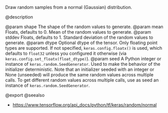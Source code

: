 Draw random samples from a normal (Gaussian) distribution.

@description

@param shape The shape of the random values to generate.
@param mean Floats, defaults to 0. Mean of the random values to generate.
@param stddev Floats, defaults to 1. Standard deviation of the random values
    to generate.
@param dtype Optional dtype of the tensor. Only floating point types are
    supported. If not specified, `keras.config.floatx()` is used,
    which defaults to `float32` unless you configured it otherwise (via
    `keras.config.set_floatx(float_dtype)`).
@param seed A Python integer or instance of
    `keras.random.SeedGenerator`.
    Used to make the behavior of the initializer
    deterministic. Note that an initializer seeded with an integer
    or None (unseeded) will produce the same random values
    across multiple calls. To get different random values
    across multiple calls, use as seed an instance
    of `keras.random.SeedGenerator`.

@export
@seealso
+ <https://www.tensorflow.org/api_docs/python/tf/keras/random/normal>
